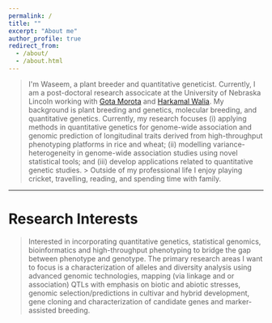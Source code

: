 ```yaml
---
permalink: /
title: ""
excerpt: "About me"
author_profile: true
redirect_from: 
  - /about/
  - /about.html
---
```



> I'm Waseem, a plant breeder and quantitative geneticist. Currently, I am a post-doctoral research associcate  at the University of Nebraska Lincoln working with [Gota Morota](http://morotalab.org/) and [Harkamal Walia](https://ard.unl.edu/phenotyping/research-teams/walia-lab). My background is plant breeding and genetics, molecular breeding, and quantitative genetics. Currently, my research focuses (i) applying methods in quantitative genetics for genome-wide association and genomic prediction of longitudinal traits derived from high-throughput phenotyping platforms in rice and wheat; (ii) modelling variance-heterogeneity in genome-wide association studies using novel statistical tools; and (iii) develop applications related to quantitative genetic studies. >
Outside of my professional life I enjoy playing cricket, travelling, reading, and spending time with family.

*****

Research Interests
======
> Interested in incorporating quantitative genetics, statistical genomics, bioinformatics and high-throughput phenotyping to bridge the gap between phenotype and genotype. The primary research areas I want to focus is a characterization of alleles and diversity analysis using advanced genomic technologies, mapping (via linkage and or association) QTLs with emphasis on biotic and abiotic stresses, genomic selection/predictions in cultivar and hybrid development, gene cloning and characterization of candidate genes and marker-assisted breeding.


